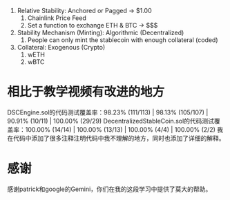 1. Relative Stability: Anchored or Pagged -> $1.00
   1. Chainlink Price Feed
   2. Set a function to exchange ETH & BTC -> $$$
2. Stability Mechanism (Minting): Algorithmic (Decentralized)
   1. People can only mint the stablecoin with enough collateral (coded)
3. Collateral: Exogenous (Crypto)
   1. wETH
   2. wBTC

# 相比于教学视频有改进的地方
DSCEngine.sol的代码测试覆盖率：98.23% (111/113) | 98.13% (105/107) | 90.91% (10/11) | 100.00% (29/29)
DecentralizedStableCoin.sol的代码测试覆盖率：100.00% (14/14)  | 100.00% (13/13)  | 100.00% (4/4)  | 100.00% (2/2)
我在代码中添加了很多注释注明代码中我不理解的地方，同时也添加了详细的解释。

# 感谢
感谢patrick和google的Gemini，你们在我的这段学习中提供了莫大的帮助。
